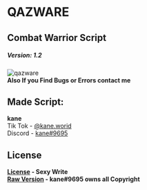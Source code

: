 # QAZWARE 
## Combat Warrior Script  
##### Version: 1.2   
![qazware](https://cdn.discordapp.com/attachments/966772523117211678/1039964155517603931/20221110_0005422.gif)      
**Also If you Find Bugs or Errors contact me**
## Made Script:     
**kane**             
Tik Tok - [@kane.worid](https://tiktok.com/@kane.worid)      
Discord - [kane#9695](https://discord.gg/tFjU6aCzbq)
## License
**[License](https://github.com/lazykane/qazwarev2/blob/main/LICENSE.md) - Sexy Write**    
**[Raw Version](https://raw.githubusercontent.com/lazykane/qazwarev2/main/LICENSE.md) - kane#9695 owns all Copyright**

